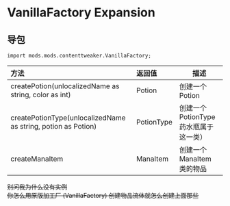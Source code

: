 # VanillaFactory Expansion

## 导包
```zenscript
import mods.mods.contenttweaker.VanillaFactory;
```

| 方法                                                          | 返回值      | 描述                                            |
| :----------------------------------------------------------- | :--------- | ---------------------------------------------- |
| createPotion(unlocalizedName as string, color as int)              | Potion     | 创建一个 Potion                           |
| createPotionType(unlocalizedName as string, potion as Potion)     | PotionType | 创建一个 PotionType 药水瓶属于这一类）         |
| createManaItem                                               | ManaItem   | 创建一个 ManaItem 类的物品                        |

~~别问我为什么没有实例~~  
~~你怎么用原版加工厂 (VanillaFactory) 创建物品流体就怎么创建上面那些~~